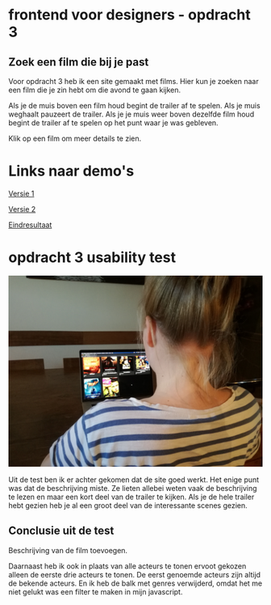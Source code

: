 # frontend voor designers - opdracht 3

## Zoek een film die bij je past

Voor opdracht 3 heb ik een site gemaakt met films. Hier kun je zoeken naar een film die je zin hebt om die avond te gaan kijken.

Als je de muis boven een film houd begint de trailer af te spelen. Als je muis weghaalt pauzeert de trailer. Als je je muis weer boven dezelfde film houd begint de trailer af te spelen op het punt waar je was gebleven.

Klik op een film om meer details te zien.


# Links naar demo's
[Versie 1](https://kazbison.github.io/frontendvoordesigners/opdracht3/v1/)

[Versie 2](https://kazbison.github.io/frontendvoordesigners/opdracht3/v1/)

[Eindresultaat](https://kazbison.github.io/frontendvoordesigners/opdracht3/v3/)


# opdracht 3 usability test

![Testpersoon](testpersoon.jpg "Testpersoon")

Uit de test ben ik er achter gekomen dat de site goed werkt. Het enige punt was dat de beschrijving miste. Ze lieten allebei weten vaak de beschrijving te lezen en maar een kort deel van de trailer te kijken. Als je de hele trailer hebt gezien heb je al een groot deel van de interessante scenes gezien.

## Conclusie uit de test

Beschrijving van de film toevoegen.

Daarnaast heb ik ook in plaats van alle acteurs te tonen ervoot gekozen alleen de eerste drie acteurs te tonen. De eerst genoemde acteurs zijn altijd de bekende acteurs. En ik heb de balk met genres verwijderd, omdat het me niet gelukt was een filter te maken in mijn javascript.


